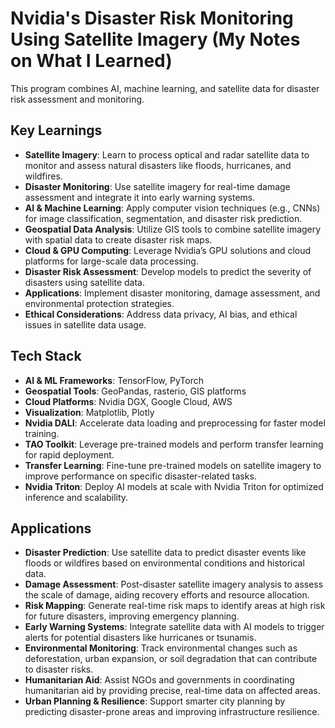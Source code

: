 # Nvidia's Disaster Risk Monitoring Using Satellite Imagery (My Notes on What I Learned)

This program combines AI, machine learning, and satellite data for disaster risk assessment and monitoring.

## Key Learnings

- **Satellite Imagery**: Learn to process optical and radar satellite data to monitor and assess natural disasters like floods, hurricanes, and wildfires.
- **Disaster Monitoring**: Use satellite imagery for real-time damage assessment and integrate it into early warning systems.
- **AI & Machine Learning**: Apply computer vision techniques (e.g., CNNs) for image classification, segmentation, and disaster risk prediction.
- **Geospatial Data Analysis**: Utilize GIS tools to combine satellite imagery with spatial data to create disaster risk maps.
- **Cloud & GPU Computing**: Leverage Nvidia’s GPU solutions and cloud platforms for large-scale data processing.
- **Disaster Risk Assessment**: Develop models to predict the severity of disasters using satellite data.
- **Applications**: Implement disaster monitoring, damage assessment, and environmental protection strategies.
- **Ethical Considerations**: Address data privacy, AI bias, and ethical issues in satellite data usage.

## Tech Stack

- **AI & ML Frameworks**: TensorFlow, PyTorch
- **Geospatial Tools**: GeoPandas, rasterio, GIS platforms
- **Cloud Platforms**: Nvidia DGX, Google Cloud, AWS
- **Visualization**: Matplotlib, Plotly
- **Nvidia DALI**: Accelerate data loading and preprocessing for faster model training.
- **TAO Toolkit**: Leverage pre-trained models and perform transfer learning for rapid deployment.
- **Transfer Learning**: Fine-tune pre-trained models on satellite imagery to improve performance on specific disaster-related tasks.
- **Nvidia Triton**: Deploy AI models at scale with Nvidia Triton for optimized inference and scalability.

## Applications

- **Disaster Prediction**: Use satellite data to predict disaster events like floods or wildfires based on environmental conditions and historical data.
- **Damage Assessment**: Post-disaster satellite imagery analysis to assess the scale of damage, aiding recovery efforts and resource allocation.
- **Risk Mapping**: Generate real-time risk maps to identify areas at high risk for future disasters, improving emergency planning.
- **Early Warning Systems**: Integrate satellite data with AI models to trigger alerts for potential disasters like hurricanes or tsunamis.
- **Environmental Monitoring**: Track environmental changes such as deforestation, urban expansion, or soil degradation that can contribute to disaster risks.
- **Humanitarian Aid**: Assist NGOs and governments in coordinating humanitarian aid by providing precise, real-time data on affected areas.
- **Urban Planning & Resilience**: Support smarter city planning by predicting disaster-prone areas and improving infrastructure resilience.
